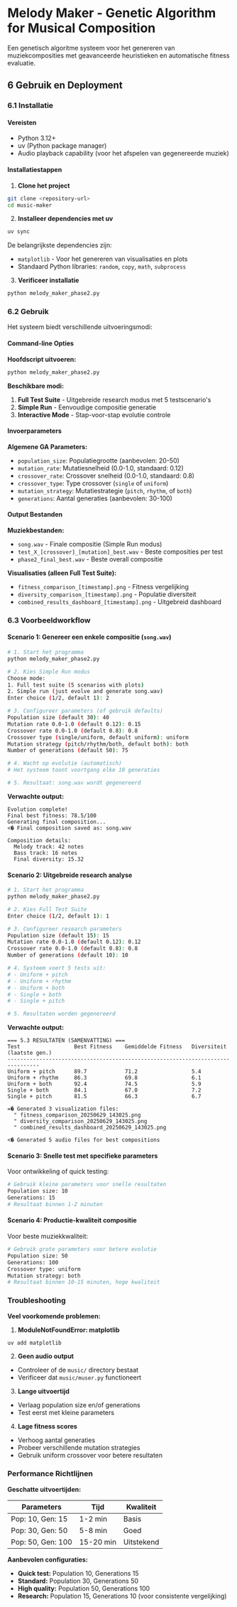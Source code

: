 # Melody Maker - Genetic Algorithm for Musical Composition

Een genetisch algoritme systeem voor het genereren van muziekcomposities met geavanceerde heuristieken en automatische fitness evaluatie.

## 6 Gebruik en Deployment

### 6.1 Installatie

#### Vereisten
- Python 3.12+
- uv (Python package manager)
- Audio playback capability (voor het afspelen van gegenereerde muziek)

#### Installatiestappen

1. **Clone het project**
```bash
git clone <repository-url>
cd music-maker
```

2. **Installeer dependencies met uv**
```bash
uv sync
```

De belangrijkste dependencies zijn:
- `matplotlib` - Voor het genereren van visualisaties en plots
- Standaard Python libraries: `random`, `copy`, `math`, `subprocess`

3. **Verificeer installatie**
```bash
python melody_maker_phase2.py
```

### 6.2 Gebruik

Het systeem biedt verschillende uitvoeringsmodi:

#### Command-line Opties

**Hoofdscript uitvoeren:**
```bash
python melody_maker_phase2.py
```

**Beschikbare modi:**
1. **Full Test Suite** - Uitgebreide research modus met 5 testscenario's
2. **Simple Run** - Eenvoudige compositie generatie
3. **Interactive Mode** - Stap-voor-stap evolutie controle

#### Invoerparameters

**Algemene GA Parameters:**
- `population_size`: Populatiegrootte (aanbevolen: 20-50)
- `mutation_rate`: Mutatiesnelheid (0.0-1.0, standaard: 0.12)
- `crossover_rate`: Crossover snelheid (0.0-1.0, standaard: 0.8)
- `crossover_type`: Type crossover (`single` of `uniform`)
- `mutation_strategy`: Mutatiestrategie (`pitch`, `rhythm`, of `both`)
- `generations`: Aantal generaties (aanbevolen: 30-100)

#### Output Bestanden

**Muziekbestanden:**
- `song.wav` - Finale compositie (Simple Run modus)
- `test_X_[crossover]_[mutation]_best.wav` - Beste composities per test
- `phase2_final_best.wav` - Beste overall compositie

**Visualisaties (alleen Full Test Suite):**
- `fitness_comparison_[timestamp].png` - Fitness vergelijking
- `diversity_comparison_[timestamp].png` - Populatie diversiteit
- `combined_results_dashboard_[timestamp].png` - Uitgebreid dashboard

### 6.3 Voorbeeldworkflow

#### Scenario 1: Genereer een enkele compositie (`song.wav`)

```bash
# 1. Start het programma
python melody_maker_phase2.py

# 2. Kies Simple Run modus
Choose mode:
1. Full test suite (5 scenarios with plots)
2. Simple run (just evolve and generate song.wav)
Enter choice (1/2, default 1): 2

# 3. Configureer parameters (of gebruik defaults)
Population size (default 30): 40
Mutation rate 0.0-1.0 (default 0.12): 0.15
Crossover rate 0.0-1.0 (default 0.8): 0.8
Crossover type (single/uniform, default uniform): uniform
Mutation strategy (pitch/rhythm/both, default both): both
Number of generations (default 50): 75

# 4. Wacht op evolutie (automatisch)
# Het systeem toont voortgang elke 10 generaties

# 5. Resultaat: song.wav wordt gegenereerd
```

**Verwachte output:**
```
Evolution complete!
Final best fitness: 78.5/100
Generating final composition...
<� Final composition saved as: song.wav

Composition details:
  Melody track: 42 notes
  Bass track: 16 notes
  Final diversity: 15.32
```

#### Scenario 2: Uitgebreide research analyse

```bash
# 1. Start het programma
python melody_maker_phase2.py

# 2. Kies Full Test Suite
Enter choice (1/2, default 1): 1

# 3. Configureer research parameters
Population size (default 15): 15
Mutation rate 0.0-1.0 (default 0.12): 0.12
Crossover rate 0.0-1.0 (default 0.8): 0.8
Number of generations (default 10): 10

# 4. Systeem voert 5 tests uit:
# - Uniform + pitch
# - Uniform + rhythm  
# - Uniform + both
# - Single + both
# - Single + pitch

# 5. Resultaten worden gegenereerd
```

**Verwachte output:**
```
=== 5.3 RESULTATEN (SAMENVATTING) ===
Test                 Best Fitness    Gemiddelde Fitness   Diversiteit (laatste gen.)
--------------------------------------------------------------------------------
Uniform + pitch      89.7            71.2                 5.4
Uniform + rhythm     86.3            69.8                 6.1
Uniform + both       92.4            74.5                 5.9
Single + both        84.1            67.0                 7.2
Single + pitch       81.5            66.3                 6.7

=� Generated 3 visualization files:
  " fitness_comparison_20250629_143025.png
  " diversity_comparison_20250629_143025.png  
  " combined_results_dashboard_20250629_143025.png

<� Generated 5 audio files for best compositions
```

#### Scenario 3: Snelle test met specifieke parameters

Voor ontwikkeling of quick testing:

```bash
# Gebruik kleine parameters voor snelle resultaten
Population size: 10
Generations: 15
# Resultaat binnen 1-2 minuten
```

#### Scenario 4: Productie-kwaliteit compositie

Voor beste muziekkwaliteit:

```bash
# Gebruik grote parameters voor betere evolutie
Population size: 50
Generations: 100
Crossover type: uniform
Mutation strategy: both
# Resultaat binnen 10-15 minuten, hoge kwaliteit
```

### Troubleshooting

**Veel voorkomende problemen:**

1. **ModuleNotFoundError: matplotlib**
```bash
uv add matplotlib
```

2. **Geen audio output**
- Controleer of de `music/` directory bestaat
- Verificeer dat `music/muser.py` functioneert

3. **Lange uitvoertijd**
- Verlaag population size en/of generations
- Test eerst met kleine parameters

4. **Lage fitness scores**
- Verhoog aantal generaties
- Probeer verschillende mutation strategies
- Gebruik uniform crossover voor betere resultaten

### Performance Richtlijnen

**Geschatte uitvoertijden:**

| Parameters | Tijd | Kwaliteit |
|------------|------|-----------|
| Pop: 10, Gen: 15 | 1-2 min | Basis |
| Pop: 30, Gen: 50 | 5-8 min | Goed |
| Pop: 50, Gen: 100 | 15-20 min | Uitstekend |

**Aanbevolen configuraties:**

- **Quick test:** Population 10, Generations 15
- **Standard:** Population 30, Generations 50  
- **High quality:** Population 50, Generations 100
- **Research:** Population 15, Generations 10 (voor consistente vergelijking)